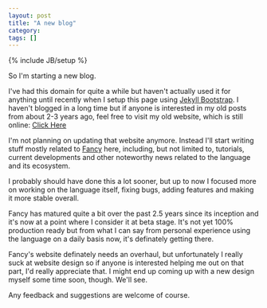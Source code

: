 ```yaml
---
layout: post
title: "A new blog"
category:
tags: []
---
```

{% include JB/setup %}

So I'm starting a new blog.

I've had this domain for quite a while but haven't actually used it
for anything until recently when I setup this page using
[Jekyll Bootstrap](http://jekyllbootstrap.com/).
I haven't blogged in a long time but if anyone is interested in my
old posts from about 2-3 years ago, feel free to visit my old website,
which is still online: [Click Here](http://www.adztec-independent.de)

I'm not planning on updating that website anymore. Instead I'll start
writing stuff mostly related to [Fancy](http://fancy-lang.org) here,
including, but not limited to, tutorials, current developments and
other noteworthy news related to the language and its ecosystem.

I probably should have done this a lot sooner, but up to now I focused
more on working on the language itself, fixing bugs, adding features
and making it more stable overall.

Fancy has matured quite a bit over the past 2.5 years since its
inception and it's now at a point where I consider it at beta
stage. It's not yet 100% production ready but from what I can say from
personal experience using the language on a daily basis now,
it's definately getting there.

Fancy's website definately needs an overhaul, but unfortunately I
really suck at website design so if anyone is interested helping me
out on that part, I'd really appreciate that. I might end up coming up
with a new design myself some time soon, though. We'll see.

Any feedback and suggestions are welcome of course.